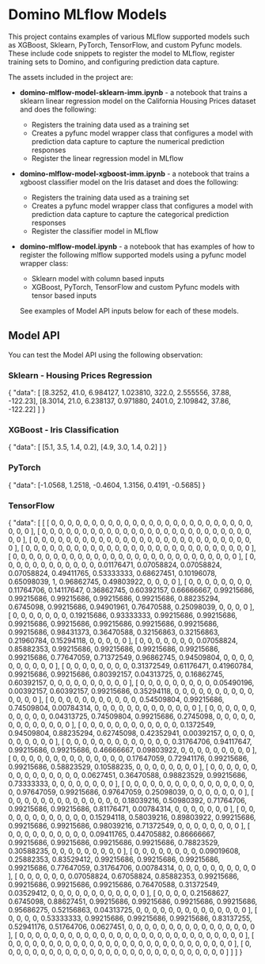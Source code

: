 # Domino MLflow Models

This project contains examples of various MLflow supported models such as XGBoost, Sklearn, PyTorch, TensorFlow, and custom Pyfunc models. These include code snippets to register the model to MLflow, register training sets to Domino, and configuring prediction data capture.

The assets included in the project are:

* **domino-mlflow-model-sklearn-imm.ipynb** - a notebook that trains a sklearn linear regression model on the California Housing Prices dataset and does the following:

    * Registers the training data used as a training set
    * Creates a pyfunc model wrapper class that configures a model with prediction data capture to capture the numerical prediction responses
    * Register the linear regression model in MLflow

* **domino-mlflow-model-xgboost-imm.ipynb** - a notebook that trains a xgboost classifier model on the Iris dataset and does the following:

    * Registers the training data used as a training set
    * Creates a pyfunc model wrapper class that configures a model with prediction data capture to capture the categorical prediction responses
    * Register the classifier model in MLflow
    
* **domino-mlflow-model.ipynb** - a notebook that has examples of how to register the following mlflow supported models using a pyfunc model wrapper class:
    
    * Sklearn model with column based inputs 
    * XGBoost, PyTorch, TensorFlow and custom Pyfunc models with tensor based inputs
  
  See examples of Model API inputs below for each of these models. 

## Model API

You can test the Model API using the following observation:

### Sklearn - Housing Prices Regression 

{
  "data": [
    [8.3252, 41.0, 6.984127, 1.023810, 322.0, 2.555556, 37.88, -122.23],
    [8.3014, 21.0, 6.238137, 0.971880, 2401.0, 2.109842, 37.86, -122.22]
  ]
}

### XGBoost - Iris Classification 

{
  "data": [
    [5.1, 3.5, 1.4, 0.2],
    [4.9, 3.0, 1.4, 0.2]
  ]
}

### PyTorch 

{
  "data": [-1.0568,  1.2518, -0.4604,  1.3156,  0.4191, -0.5685]
}

### TensorFlow 

{
  "data": [
   [
      [
         0,
         0,
         0,
         0,
         0,
         0,
         0,
         0,
         0,
         0,
         0,
         0,
         0,
         0,
         0,
         0,
         0,
         0,
         0,
         0,
         0,
         0,
         0,
         0,
         0,
         0,
         0,
         0
      ],
      [
         0,
         0,
         0,
         0,
         0,
         0,
         0,
         0,
         0,
         0,
         0,
         0,
         0,
         0,
         0,
         0,
         0,
         0,
         0,
         0,
         0,
         0,
         0,
         0,
         0,
         0,
         0,
         0
      ],
      [
         0,
         0,
         0,
         0,
         0,
         0,
         0,
         0,
         0,
         0,
         0,
         0,
         0,
         0,
         0,
         0,
         0,
         0,
         0,
         0,
         0,
         0,
         0,
         0,
         0,
         0,
         0,
         0
      ],
      [
         0,
         0,
         0,
         0,
         0,
         0,
         0,
         0,
         0,
         0,
         0,
         0,
         0,
         0,
         0,
         0,
         0,
         0,
         0,
         0,
         0,
         0,
         0,
         0,
         0,
         0,
         0,
         0
      ],
      [
         0,
         0,
         0,
         0,
         0,
         0,
         0,
         0,
         0,
         0,
         0,
         0,
         0,
         0,
         0,
         0,
         0,
         0,
         0,
         0,
         0,
         0,
         0,
         0,
         0,
         0,
         0,
         0
      ],
      [
         0,
         0,
         0,
         0,
         0,
         0,
         0,
         0,
         0,
         0,
         0,
         0,
         0.01176471,
         0.07058824,
         0.07058824,
         0.07058824,
         0.49411765,
         0.53333333,
         0.68627451,
         0.10196078,
         0.65098039,
         1,
         0.96862745,
         0.49803922,
         0,
         0,
         0,
         0
      ],
      [
         0,
         0,
         0,
         0,
         0,
         0,
         0,
         0,
         0.11764706,
         0.14117647,
         0.36862745,
         0.60392157,
         0.66666667,
         0.99215686,
         0.99215686,
         0.99215686,
         0.99215686,
         0.99215686,
         0.88235294,
         0.6745098,
         0.99215686,
         0.94901961,
         0.76470588,
         0.25098039,
         0,
         0,
         0,
         0
      ],
      [
         0,
         0,
         0,
         0,
         0,
         0,
         0,
         0.19215686,
         0.93333333,
         0.99215686,
         0.99215686,
         0.99215686,
         0.99215686,
         0.99215686,
         0.99215686,
         0.99215686,
         0.99215686,
         0.98431373,
         0.36470588,
         0.32156863,
         0.32156863,
         0.21960784,
         0.15294118,
         0,
         0,
         0,
         0,
         0
      ],
      [
         0,
         0,
         0,
         0,
         0,
         0,
         0,
         0.07058824,
         0.85882353,
         0.99215686,
         0.99215686,
         0.99215686,
         0.99215686,
         0.99215686,
         0.77647059,
         0.71372549,
         0.96862745,
         0.94509804,
         0,
         0,
         0,
         0,
         0,
         0,
         0,
         0,
         0,
         0
      ],
      [
         0,
         0,
         0,
         0,
         0,
         0,
         0,
         0,
         0.31372549,
         0.61176471,
         0.41960784,
         0.99215686,
         0.99215686,
         0.80392157,
         0.04313725,
         0,
         0.16862745,
         0.60392157,
         0,
         0,
         0,
         0,
         0,
         0,
         0,
         0,
         0,
         0
      ],
      [
         0,
         0,
         0,
         0,
         0,
         0,
         0,
         0,
         0,
         0.05490196,
         0.00392157,
         0.60392157,
         0.99215686,
         0.35294118,
         0,
         0,
         0,
         0,
         0,
         0,
         0,
         0,
         0,
         0,
         0,
         0,
         0,
         0
      ],
      [
         0,
         0,
         0,
         0,
         0,
         0,
         0,
         0,
         0,
         0,
         0,
         0.54509804,
         0.99215686,
         0.74509804,
         0.00784314,
         0,
         0,
         0,
         0,
         0,
         0,
         0,
         0,
         0,
         0,
         0,
         0,
         0
      ],
      [
         0,
         0,
         0,
         0,
         0,
         0,
         0,
         0,
         0,
         0,
         0,
         0.04313725,
         0.74509804,
         0.99215686,
         0.2745098,
         0,
         0,
         0,
         0,
         0,
         0,
         0,
         0,
         0,
         0,
         0,
         0,
         0
      ],
      [
         0,
         0,
         0,
         0,
         0,
         0,
         0,
         0,
         0,
         0,
         0,
         0,
         0.1372549,
         0.94509804,
         0.88235294,
         0.62745098,
         0.42352941,
         0.00392157,
         0,
         0,
         0,
         0,
         0,
         0,
         0,
         0,
         0,
         0
      ],
      [
         0,
         0,
         0,
         0,
         0,
         0,
         0,
         0,
         0,
         0,
         0,
         0,
         0,
         0.31764706,
         0.94117647,
         0.99215686,
         0.99215686,
         0.46666667,
         0.09803922,
         0,
         0,
         0,
         0,
         0,
         0,
         0,
         0,
         0
      ],
      [
         0,
         0,
         0,
         0,
         0,
         0,
         0,
         0,
         0,
         0,
         0,
         0,
         0,
         0,
         0.17647059,
         0.72941176,
         0.99215686,
         0.99215686,
         0.58823529,
         0.10588235,
         0,
         0,
         0,
         0,
         0,
         0,
         0,
         0
      ],
      [
         0,
         0,
         0,
         0,
         0,
         0,
         0,
         0,
         0,
         0,
         0,
         0,
         0,
         0,
         0,
         0.0627451,
         0.36470588,
         0.98823529,
         0.99215686,
         0.73333333,
         0,
         0,
         0,
         0,
         0,
         0,
         0,
         0
      ],
      [
         0,
         0,
         0,
         0,
         0,
         0,
         0,
         0,
         0,
         0,
         0,
         0,
         0,
         0,
         0,
         0,
         0,
         0.97647059,
         0.99215686,
         0.97647059,
         0.25098039,
         0,
         0,
         0,
         0,
         0,
         0,
         0
      ],
      [
         0,
         0,
         0,
         0,
         0,
         0,
         0,
         0,
         0,
         0,
         0,
         0,
         0,
         0,
         0.18039216,
         0.50980392,
         0.71764706,
         0.99215686,
         0.99215686,
         0.81176471,
         0.00784314,
         0,
         0,
         0,
         0,
         0,
         0,
         0
      ],
      [
         0,
         0,
         0,
         0,
         0,
         0,
         0,
         0,
         0,
         0,
         0,
         0,
         0.15294118,
         0.58039216,
         0.89803922,
         0.99215686,
         0.99215686,
         0.99215686,
         0.98039216,
         0.71372549,
         0,
         0,
         0,
         0,
         0,
         0,
         0,
         0
      ],
      [
         0,
         0,
         0,
         0,
         0,
         0,
         0,
         0,
         0,
         0,
         0.09411765,
         0.44705882,
         0.86666667,
         0.99215686,
         0.99215686,
         0.99215686,
         0.99215686,
         0.78823529,
         0.30588235,
         0,
         0,
         0,
         0,
         0,
         0,
         0,
         0,
         0
      ],
      [
         0,
         0,
         0,
         0,
         0,
         0,
         0,
         0,
         0.09019608,
         0.25882353,
         0.83529412,
         0.99215686,
         0.99215686,
         0.99215686,
         0.99215686,
         0.77647059,
         0.31764706,
         0.00784314,
         0,
         0,
         0,
         0,
         0,
         0,
         0,
         0,
         0,
         0
      ],
      [
         0,
         0,
         0,
         0,
         0,
         0,
         0.07058824,
         0.67058824,
         0.85882353,
         0.99215686,
         0.99215686,
         0.99215686,
         0.99215686,
         0.76470588,
         0.31372549,
         0.03529412,
         0,
         0,
         0,
         0,
         0,
         0,
         0,
         0,
         0,
         0,
         0,
         0
      ],
      [
         0,
         0,
         0,
         0,
         0.21568627,
         0.6745098,
         0.88627451,
         0.99215686,
         0.99215686,
         0.99215686,
         0.99215686,
         0.95686275,
         0.52156863,
         0.04313725,
         0,
         0,
         0,
         0,
         0,
         0,
         0,
         0,
         0,
         0,
         0,
         0,
         0,
         0
      ],
      [
         0,
         0,
         0,
         0,
         0.53333333,
         0.99215686,
         0.99215686,
         0.99215686,
         0.83137255,
         0.52941176,
         0.51764706,
         0.0627451,
         0,
         0,
         0,
         0,
         0,
         0,
         0,
         0,
         0,
         0,
         0,
         0,
         0,
         0,
         0,
         0
      ],
      [
         0,
         0,
         0,
         0,
         0,
         0,
         0,
         0,
         0,
         0,
         0,
         0,
         0,
         0,
         0,
         0,
         0,
         0,
         0,
         0,
         0,
         0,
         0,
         0,
         0,
         0,
         0,
         0
      ],
      [
         0,
         0,
         0,
         0,
         0,
         0,
         0,
         0,
         0,
         0,
         0,
         0,
         0,
         0,
         0,
         0,
         0,
         0,
         0,
         0,
         0,
         0,
         0,
         0,
         0,
         0,
         0,
         0
      ],
      [
         0,
         0,
         0,
         0,
         0,
         0,
         0,
         0,
         0,
         0,
         0,
         0,
         0,
         0,
         0,
         0,
         0,
         0,
         0,
         0,
         0,
         0,
         0,
         0,
         0,
         0,
         0,
         0
      ]
   ]
]
}
